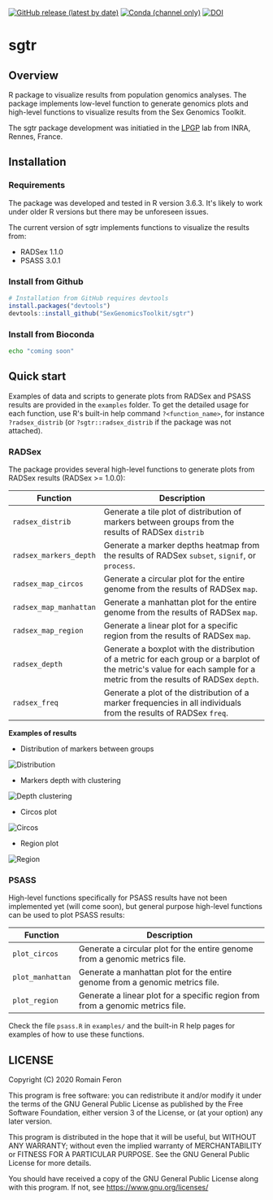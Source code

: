 [![GitHub release (latest by date)](https://img.shields.io/github/v/release/SexGenomicsToolkit/sgtr?color=lightorange)](https://github.com/SexGenomicsToolkit/sgtr/releases)
[![Conda (channel only)](https://img.shields.io/conda/vn/bioconda/r-sgtr?color=lightorange)](https://bioconda.github.io/recipes/r-sgtr/README.html)
[![DOI](https://zenodo.org/badge/DOI/xxx.svg)](https://doi.org/xxx)

# sgtr

## Overview

R package to visualize results from population genomics analyses.
The package implements low-level function to generate genomics plots and high-level functions to visualize results from the Sex Genomics Toolkit.

The sgtr package development was initiatied in the [LPGP](https://www6.rennes.inra.fr/lpgp/) lab from INRA, Rennes, France.

## Installation

### Requirements

The package was developed and tested in R version 3.6.3. It's likely to work under older R versions but there may be unforeseen issues.

The current version of sgtr implements functions to visualize the results from:

- RADSex 1.1.0
- PSASS 3.0.1

### Install from Github

```R
# Installation from GitHub requires devtools
install.packages("devtools")
devtools::install_github("SexGenomicsToolkit/sgtr")
```

### Install from Bioconda

```bash
echo "coming soon"
```

## Quick start

Examples of data and scripts to generate plots from RADSex and PSASS results are provided in the `examples` folder. To get the detailed usage for each function, use R's built-in help command `?<function_name>`, for instance `?radsex_distrib` (or `?sgtr::radsex_distrib` if the package was not attached).

### RADSex

The package provides several high-level functions to generate plots from RADSex results (RADSex >= 1.0.0):

Function                | Description
----------------------- | ------------
`radsex_distrib`        | Generate a tile plot of distribution of markers between groups from the results of RADSex `distrib`
`radsex_markers_depth`  | Generate a marker depths heatmap from the results of RADSex `subset`, `signif`, or `process`.
`radsex_map_circos`     | Generate a circular plot for the entire genome from the results of RADSex `map`.
`radsex_map_manhattan`  | Generate a manhattan plot for the entire genome from the results of RADSex `map`.
`radsex_map_region`     | Generate a linear plot for a specific region from the results of RADSex `map`.
`radsex_depth`          | Generate a boxplot with the distribution of a metric for each group or a barplot of the metric's value for each sample for a metric from the results of RADSex `depth`.
`radsex_freq`           | Generate a plot of the distribution of a marker frequencies in all individuals from the results of RADSex `freq`.

**Examples of results**

- Distribution of markers between groups

![Distribution](examples/figures/radsex_distrib.png)

- Markers depth with clustering

![Depth clustering](examples/figures/radsex_markers_depth.png)

- Circos plot

![Circos](examples/figures/radsex_circos.png)

- Region plot

![Region](examples/figures/radsex_region.png)

### PSASS

High-level functions specifically for PSASS results have not been implemented yet (will come soon), but general purpose high-level functions can be used to plot PSASS results:

Function                | Description
----------------------- | ------------
`plot_circos`           | Generate a circular plot for the entire genome from a genomic metrics file.
`plot_manhattan`        | Generate a manhattan plot for the entire genome from a genomic metrics file.
`plot_region`           | Generate a linear plot for a specific region from from a genomic metrics file.

Check the file `psass.R` in `examples/` and the built-in R help pages for examples of how to use these functions.

## LICENSE

Copyright (C) 2020 Romain Feron

This program is free software: you can redistribute it and/or modify it under the terms of the GNU General Public License as published by the Free Software Foundation, either version 3 of the License, or (at your option) any later version.

This program is distributed in the hope that it will be useful, but WITHOUT ANY WARRANTY; without even the implied warranty of MERCHANTABILITY or FITNESS FOR A PARTICULAR PURPOSE. See the GNU General Public License for more details.

You should have received a copy of the GNU General Public License along with this program. If not, see https://www.gnu.org/licenses/
